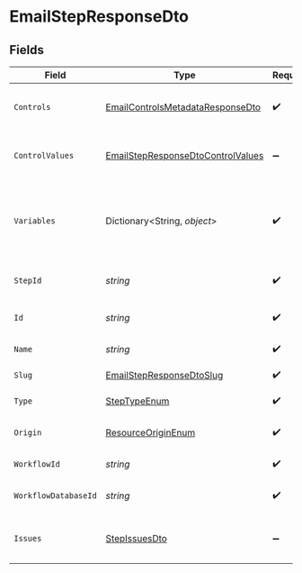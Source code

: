 # EmailStepResponseDto


## Fields

| Field                                                                                             | Type                                                                                              | Required                                                                                          | Description                                                                                       |
| ------------------------------------------------------------------------------------------------- | ------------------------------------------------------------------------------------------------- | ------------------------------------------------------------------------------------------------- | ------------------------------------------------------------------------------------------------- |
| `Controls`                                                                                        | [EmailControlsMetadataResponseDto](../../Models/Components/EmailControlsMetadataResponseDto.md)   | :heavy_check_mark:                                                                                | Controls metadata for the email step                                                              |
| `ControlValues`                                                                                   | [EmailStepResponseDtoControlValues](../../Models/Components/EmailStepResponseDtoControlValues.md) | :heavy_minus_sign:                                                                                | Control values for the email step                                                                 |
| `Variables`                                                                                       | Dictionary<String, *object*>                                                                      | :heavy_check_mark:                                                                                | JSON Schema for variables, follows the JSON Schema standard                                       |
| `StepId`                                                                                          | *string*                                                                                          | :heavy_check_mark:                                                                                | Unique identifier of the step                                                                     |
| `Id`                                                                                              | *string*                                                                                          | :heavy_check_mark:                                                                                | Database identifier of the step                                                                   |
| `Name`                                                                                            | *string*                                                                                          | :heavy_check_mark:                                                                                | Name of the step                                                                                  |
| `Slug`                                                                                            | [EmailStepResponseDtoSlug](../../Models/Components/EmailStepResponseDtoSlug.md)                   | :heavy_check_mark:                                                                                | Slug of the step                                                                                  |
| `Type`                                                                                            | [StepTypeEnum](../../Models/Components/StepTypeEnum.md)                                           | :heavy_check_mark:                                                                                | Type of the step                                                                                  |
| `Origin`                                                                                          | [ResourceOriginEnum](../../Models/Components/ResourceOriginEnum.md)                               | :heavy_check_mark:                                                                                | Origin of the workflow                                                                            |
| `WorkflowId`                                                                                      | *string*                                                                                          | :heavy_check_mark:                                                                                | Workflow identifier                                                                               |
| `WorkflowDatabaseId`                                                                              | *string*                                                                                          | :heavy_check_mark:                                                                                | Workflow database identifier                                                                      |
| `Issues`                                                                                          | [StepIssuesDto](../../Models/Components/StepIssuesDto.md)                                         | :heavy_minus_sign:                                                                                | Issues associated with the step                                                                   |